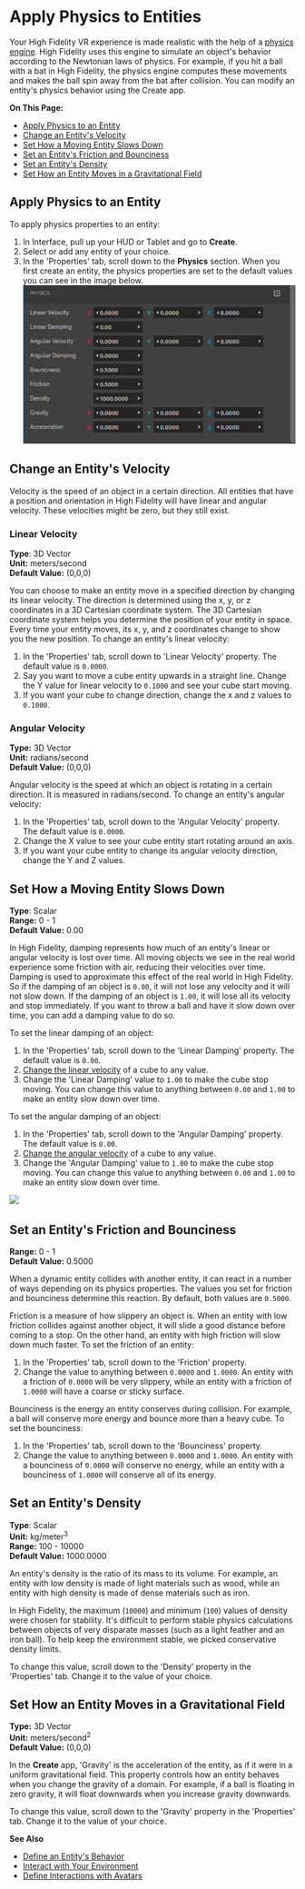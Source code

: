 # Apply Physics to Entities

Your High Fidelity VR experience is made realistic with the help of a [physics engine](https://pybullet.org/wordpress). High Fidelity uses this engine to simulate an object's behavior according to the Newtonian laws of physics. For example, if you hit a ball with a bat in High Fidelity, the physics engine computes these movements and makes the ball spin away from the bat after collision. You can modify an entity's physics behavior using the Create app. 

**On This Page:**

+ [Apply Physics to an Entity](#apply-physics-to-an-entity)
+ [Change an Entity's Velocity](#change-an-entity-s-velocity)
+ [Set How a Moving Entity Slows Down](#set-how-a-moving-entity-slows-down)
+ [Set an Entity's Friction and Bounciness](#set-an-entity-s-friction-and-bounciness)
+ [Set an Entity's Density](#set-an-entity-s-density)
+ [Set How an Entity Moves in a Gravitational Field](#set-how-an-entity-moves-in-a-gravitational-field)

## Apply Physics to an Entity

To apply physics properties to an entity:

1. In Interface, pull up your HUD or Tablet and go to **Create**.
2. Select or add any entity of your choice. 
3. In the 'Properties' tab, scroll down to the **Physics** section. When you first create an entity, the physics properties are set to the default values you can see in the image below. ![](_images/physics-prop.PNG)

## Change an Entity's Velocity

Velocity is the speed of an object in a certain direction. All entities that have a position and orientation in High Fidelity will have linear and angular velocity. These velocities might be zero, but they still exist.

### Linear Velocity

**Type**: 3D Vector<br />
**Unit:** meters/second<br />
**Default Value:** (0,0,0)

You can choose to make an entity move in a specified direction by changing its linear velocity. The direction is determined using the x, y, or z coordinates in a 3D Cartesian coordinate system. The 3D Cartesian coordinate system helps you determine the position of your entity in space. Every time your entity moves, its x, y, and z coordinates change to show you the new position. To change an entity's linear velocity:

1. In the 'Properties' tab, scroll down to 'Linear Velocity' property. The default value is `0.0000`. 
2. Say you want to move a cube entity upwards in a straight line. Change the Y value for linear velocity to `0.1000` and see your cube start moving. 
3. If you want your cube to change direction, change the x and z values to `0.1000`. 

### Angular Velocity

**Type:** 3D Vector<br />
**Unit:** radians/second<br />
**Default Value:** (0,0,0)

Angular velocity is the speed at which an object is rotating in a certain direction. It is measured in radians/second. To change an entity's angular velocity:

1. In the 'Properties' tab, scroll down to the 'Angular Velocity' property. The default value is `0.0000`. 
2. Change the X value to see your cube entity start rotating around an axis. 
3. If you want your cube entity to change its angular velocity direction, change the Y and Z values. 

## Set How a Moving Entity Slows Down

**Type**: Scalar<br />
**Range:** 0 - 1<br />
**Default Value:** 0.00

In High Fidelity, damping represents how much of an entity's linear or angular velocity is lost over time. All moving objects we see in the real world experience some friction with air, reducing their velocities over time. Damping is used to approximate this effect of the real world in High Fidelity. So if the damping of an object is `0.00`, it will not lose any velocity and it will not slow down. If the damping of an object is `1.00`, it will lose all its velocity and stop immediately. If you want to throw a ball and have it slow down over time, you can add a damping value to do so. 

To set the linear damping of an object:

1. In the 'Properties' tab, scroll down to the 'Linear Damping' property. The default value is `0.00`. 
2. [Change the linear velocity](#linear-velocity) of a cube to any value. 
3. Change the 'Linear Damping' value to `1.00` to make the cube stop moving. You can change this value to anything between `0.00` and `1.00` to make an entity slow down over time. 

To set the angular damping of an object:

1. In the 'Properties' tab, scroll down to the 'Angular Damping' property. The default value is `0.00`. 
2. [Change the angular velocity](#angular-velocity) of a cube to any value. 
3. Change the 'Angular Damping' value to `1.00` to make the cube stop moving. You can change this value to anything between `0.00` and `1.00` to make an entity slow down over time. 

![](_images/gif-1.gif)

## Set an Entity's Friction and Bounciness

**Range:** 0 - 1<br />
**Default Value:** 0.5000

When a dynamic entity collides with another entity, it can react in a number of ways depending on its physics properties. The values you set for friction and bounciness determine this reaction. By default, both values are `0.5000`.

Friction is a measure of how slippery an object is. When an entity with low friction collides against another object, it will slide a good distance before coming to a stop. On the other hand, an entity with high friction will slow down much faster. To set the friction of an entity:

1. In the 'Properties' tab, scroll down to the 'Friction' property.
2. Change the value to anything between `0.0000` and `1.0000`. An entity with a friction of `0.0000` will be very slippery, while an entity with a friction of `1.0000` will have a coarse or sticky surface. 

Bounciness is the energy an entity conserves during collision. For example, a ball will conserve more energy and bounce more than a heavy cube. To set the bounciness:

1. In the 'Properties' tab, scroll down to the 'Bounciness' property.
2. Change the value to anything between `0.0000` and `1.0000`. An entity with a bounciness of `0.0000` will conserve no energy, while an entity with a bounciness of `1.0000` will conserve all of its energy. 

## Set an Entity's Density

**Type**: Scalar<br />
**Unit:** kg/meter<sup>3</sup><br />
**Range:** 100 - 10000<br />
**Default Value:** 1000.0000

An entity's density is the ratio of its mass to its volume. For example, an entity with low density is made of light materials such as wood, while an entity with high density is made of dense materials such as iron. 

In High Fidelity, the maximum (`10000`) and minimum (`100`) values of density were chosen for stability. It's difficult to perform stable physics calculations between objects of very disparate masses (such as a light feather and an iron ball). To help keep the environment stable, we picked conservative density limits. 

To change this value, scroll down to the 'Density' property in the 'Properties' tab. Change it to the value of your choice. 

## Set How an Entity Moves in a Gravitational Field

**Type:** 3D Vector<br />
**Unit:** meters/second<sup>2</sup><br />
**Default Value:** (0,0,0)

In the **Create** app, 'Gravity' is the acceleration of the entity, as if it were in a uniform gravitational field. This property controls how an entity behaves when you change the gravity of a domain. For example, if a ball is floating in zero gravity, it will float downwards when you increase gravity downwards. 

To change this value, scroll down to the 'Gravity' property in the 'Properties' tab. Change it to the value of your choice. 



**See Also**

+ [Define an Entity's Behavior](entity-behavior.html)
+ [Interact with Your Environment](../../explore/interact.html)
+ [Define Interactions with Avatars](avatar-interactions.html)